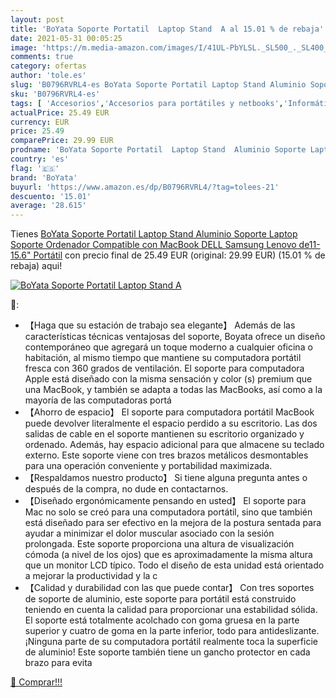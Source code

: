 ```yaml
---
layout: post
title: 'BoYata Soporte Portatil  Laptop Stand  A al 15.01 % de rebaja'
date: 2021-05-31 00:05:25
image: 'https://m.media-amazon.com/images/I/41UL-PbYLSL._SL500_._SL400_.jpg'
comments: true
category: ofertas
author: 'tole.es'
slug: 'B0796RVRL4-es BoYata Soporte Portatil Laptop Stand Aluminio Soporte...'
sku: 'B0796RVRL4-es'
tags: [ 'Accesorios','Accesorios para portátiles y netbooks','Informática','Soportes de regazo para portátiles y netbooks','boyata','dell','lenovo','ordenador','samsung', ]
actualPrice: 25.49 EUR
currency: EUR
price: 25.49
comparePrice: 29.99 EUR
prodname: 'BoYata Soporte Portatil  Laptop Stand  Aluminio Soporte Laptop  Soporte Ordenador Compatible con MacBook  DELL  Samsung  Lenovo de11-15.6" Portátil'
country: 'es'
flag: '🇪🇸'
brand: 'BoYata'
buyurl: 'https://www.amazon.es/dp/B0796RVRL4/?tag=tolees-21'
descuento: '15.01'
average: '28.615'
---
```


Tienes [BoYata Soporte Portatil  Laptop Stand  Aluminio Soporte Laptop  Soporte Ordenador Compatible con MacBook  DELL  Samsung  Lenovo de11-15.6" Portátil](https://www.amazon.es/dp/B0796RVRL4/?tag=tolees-21) con precio final de  25.49 EUR (original: 29.99 EUR) (15.01 %  de rebaja) aqui!

[![BoYata Soporte Portatil  Laptop Stand  A](https://m.media-amazon.com/images/I/41UL-PbYLSL._SL500_._SL400_.jpg)](https://www.amazon.es/dp/B0796RVRL4/?tag=tolees-21)

🔎:

- 【Haga que su estación de trabajo sea elegante】 Además de las características técnicas ventajosas del soporte, Boyata ofrece un diseño contemporáneo que agregará un toque moderno a cualquier oficina o habitación, al mismo tiempo que mantiene su computadora portátil fresca con 360 grados de ventilación. El soporte para computadora Apple está diseñado con la misma sensación y color (s) premium que una MacBook, y también se adapta a todas las MacBooks, así como a la mayoría de las computadoras portá
- 【Ahorro de espacio】 El soporte para computadora portátil MacBook puede devolver literalmente el espacio perdido a su escritorio. Las dos salidas de cable en el soporte mantienen su escritorio organizado y ordenado. Además, hay espacio adicional para que almacene su teclado externo. Este soporte viene con tres brazos metálicos desmontables para una operación conveniente y portabilidad maximizada.
- 【Respaldamos nuestro producto】 Si tiene alguna pregunta antes o después de la compra, no dude en contactarnos.
- 【Diseñado ergonómicamente pensando en usted】 El soporte para Mac no solo se creó para una computadora portátil, sino que también está diseñado para ser efectivo en la mejora de la postura sentada para ayudar a minimizar el dolor muscular asociado con la sesión prolongada. Este soporte proporciona una altura de visualización cómoda (a nivel de los ojos) que es aproximadamente la misma altura que un monitor LCD típico. Todo el diseño de esta unidad está orientado a mejorar la productividad y la c
- 【Calidad y durabilidad con las que puede contar】 Con tres soportes de soporte de aluminio, este soporte para portátil está construido teniendo en cuenta la calidad para proporcionar una estabilidad sólida. El soporte está totalmente acolchado con goma gruesa en la parte superior y cuatro de goma en la parte inferior, todo para antideslizante. ¡Ninguna parte de su computadora portátil realmente toca la superficie de aluminio! Este soporte también tiene un gancho protector en cada brazo para evita

[🛒 Comprar!!!](https://www.amazon.es/dp/B0796RVRL4/?tag=tolees-21)
